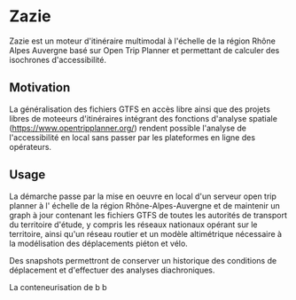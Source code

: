 # Zazie

Zazie est un moteur d'itinéraire multimodal à l'échelle de la région Rhône Alpes Auvergne basé sur Open Trip Planner et permettant de calculer des isochrones d'accessibilité.

                                                                                                                                   

## Motivation

La généralisation des fichiers GTFS en accès libre ainsi que des projets libres de moteeurs d'itinéraires intégrant des fonctions d'analyse spatiale (https://www.opentripplanner.org/) rendent possible l'analyse de l'accessibilité en local sans passer par les plateformes en ligne des opérateurs.

## Usage

La démarche passe par la mise en oeuvre en local d'un serveur open trip planner à l'                                    échelle de la région Rhône-Alpes-Auvergne et de maintenir un graph à jour contenant les fichiers GTFS de toutes les autorités de transport du territoire d'étude, y compris les réseaux nationaux opérant sur le territoire, ainsi qu'un réseau routier et un modèle altimétrique nécessaire à la modélisation des déplacements piéton et vélo.

Des snapshots permettront de conserver un historique des conditions de déplacement et d'effectuer des analyses diachroniques.

La conteneurisation de                                                                                                  b       b                                                                                                                                                                                                                                                                    
                                                                                                         
